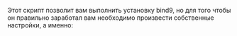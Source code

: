 Этот скрипт позволит вам выполнить установку bind9, но для того чтобы он правильно заработал вам необходимо произвести собственные настройки, а именно:
